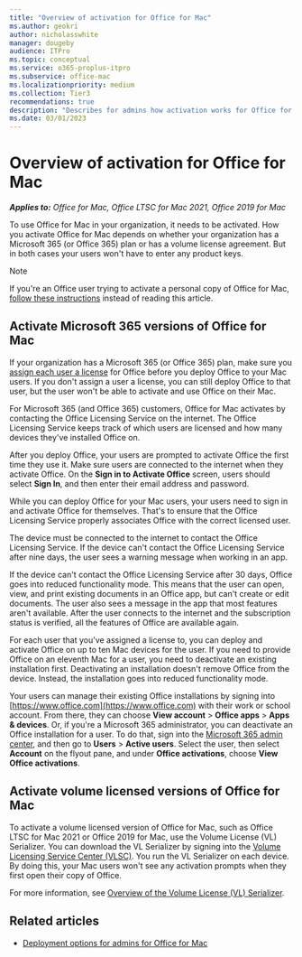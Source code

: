 ```yaml
---
title: "Overview of activation for Office for Mac"
ms.author: geokri
author: nicholasswhite
manager: dougeby
audience: ITPro
ms.topic: conceptual
ms.service: o365-proplus-itpro
ms.subservice: office-mac
ms.localizationpriority: medium
ms.collection: Tier3
recommendations: true
description: "Describes for admins how activation works for Office for Mac, for both Office 365 plans and volume license agreements"
ms.date: 03/01/2023
---
```


# Overview of activation for Office for Mac

***Applies to:*** *Office for Mac, Office LTSC for Mac 2021, Office 2019 for Mac*
  
To use Office for Mac in your organization, it needs to be activated. How you activate Office for Mac depends on whether your organization has a Microsoft 365 (or Office 365) plan or has a volume license agreement. But in both cases your users won't have to enter any product keys.

> [!NOTE]
> If you're an Office user trying to activate a personal copy of Office for Mac, [follow these instructions](https://support.microsoft.com/office/7f6646b1-bb14-422a-9ad4-a53410fcefb2) instead of reading this article.

## Activate Microsoft 365 versions of Office for Mac

If your organization has a Microsoft 365 (or Office 365) plan, make sure you [assign each user a license](/microsoft-365/admin/manage/assign-licenses-to-users) for Office before you deploy Office to your Mac users. If you don't assign a user a license, you can still deploy Office to that user, but the user won't be able to activate and use Office on their Mac.
  
For Microsoft 365 (and Office 365) customers, Office for Mac activates by contacting the Office Licensing Service on the internet. The Office Licensing Service keeps track of which users are licensed and how many devices they've installed Office on.
  
After you deploy Office, your users are prompted to activate Office the first time they use it. Make sure users are connected to the internet when they activate Office. On the **Sign in to Activate Office** screen, users should select **Sign In**, and then enter their email address and password.
  
While you can deploy Office for your Mac users, your users need to sign in and activate Office for themselves. That's to ensure that the Office Licensing Service properly associates Office with the correct licensed user.
  
The device must be connected to the internet to contact the Office Licensing Service. If the device can't contact the Office Licensing Service after nine days, the user sees a warning message when working in an app.
  
If the device can't contact the Office Licensing Service after 30 days, Office goes into reduced functionality mode. This means that the user can open, view, and print existing documents in an Office app, but can't create or edit documents. The user also sees a message in the app that most features aren't available. After the user connects to the internet and the subscription status is verified, all the features of Office are available again.
  
For each user that you've assigned a license to, you can deploy and activate Office on up to ten Mac devices for the user. If you need to provide Office on an eleventh Mac for a user, you need to deactivate an existing installation first. Deactivating an installation doesn't remove Office from the device. Instead, the installation goes into reduced functionality mode.
  
Your users can manage their existing Office installations by signing into [https://www.office.com](https://www.office.com) with their work or school account. From there, they can choose **View account** > **Office apps** > **Apps & devices**. Or, if you're a Microsoft 365 administrator, you can deactivate an Office installation for a user. To do that, sign into the [Microsoft 365 admin center](/microsoft-365/admin/admin-overview/about-the-admin-center), and then go to **Users** > **Active users**. Select the user, then select **Account** on the flyout pane, and under **Office activations**, choose **View Office activations**.
  
## Activate volume licensed versions of Office for Mac

To activate a volume licensed version of Office for Mac, such as Office LTSC for Mac 2021 or Office 2019 for Mac, use the Volume License (VL) Serializer. You can download the VL Serializer by signing into the [Volume Licensing Service Center (VLSC)](https://www.microsoft.com/licensing/servicecenter/default.aspx). You run the VL Serializer on each device. By doing this, your Mac users won't see any activation prompts when they first open their copy of Office.

For more information, see [Overview of the Volume License (VL) Serializer](volume-license-serializer.md).
  
## Related articles
  
- [Deployment options for admins for Office for Mac](deployment-options-for-office-for-mac.md)